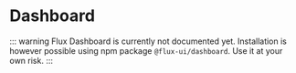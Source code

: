 # Dashboard

::: warning
Flux Dashboard is currently not documented yet. Installation is however possible using npm package `@flux-ui/dashboard`. Use it at your own risk.
:::
